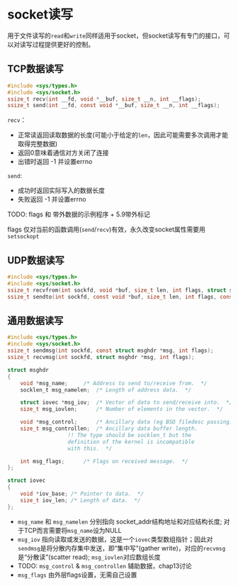 # socket读写

用于文件读写的`read`和`write`同样适用于socket，但socket读写有专门的接口，可以对读写过程提供更好的控制。

## TCP数据读写

```c
#include <sys/types.h>
#include <sys/socket.h>
ssize_t recv(int __fd, void *__buf, size_t __n, int __flags);
ssize_t send(int __fd, const void *__buf, size_t __n, int __flags);
```

`recv`：
- 正常读返回读取数据的长度(可能小于给定的`len`，因此可能需要多次调用才能取得完整数据)
- 返回0意味着通信对方关闭了连接
- 出错时返回 -1 并设置errno

`send`:
- 成功时返回实际写入的数据长度
- 失败返回 -1 并设置errno

TODO: flags 和 带外数据的示例程序 + 5.9带外标记

flags 仅对当前的函数调用(`send`/`recv`)有效，永久改变socket属性需要用`setsockopt`

## UDP数据读写

```c
#include <sys/types.h>
#include <sys/socket.h>
ssize_t recvfrom(int sockfd, void *buf, size_t len, int flags, struct sockaddr *src_addr, socklen_t *addrlen);
ssize_t sendto(int sockfd, const void *buf, size_t len, int flags, const struct sockaddr.*dest_addr, socklen_t addrlen);
```

## 通用数据读写

```c
#include <sys/types.h>
#include <sys/socket.h>
ssize_t sendmsg(int sockfd, const struct msghdr *msg, int flags);
ssize_t recvmsg(int sockfd, struct msghdr *msg, int flags);

struct msghdr
{
    void *msg_name;		/* Address to send to/receive from.  */
    socklen_t msg_namelen;	/* Length of address data.  */

    struct iovec *msg_iov;	/* Vector of data to send/receive into.  */
    size_t msg_iovlen;		/* Number of elements in the vector.  */

    void *msg_control;		/* Ancillary data (eg BSD filedesc passing). */
    size_t msg_controllen;	/* Ancillary data buffer length.
				   !! The type should be socklen_t but the
				   definition of the kernel is incompatible
				   with this.  */

    int msg_flags;		/* Flags on received message.  */
};

struct iovec
{
    void *iov_base;	/* Pointer to data.  */
    size_t iov_len;	/* Length of data.  */
};
```

- `msg_name` 和 `msg_namelen` 分别指向 socket_addr结构地址和对应结构长度; 对于TCP而言需要将`msg_name`设为NULL
- `msg_iov` 指向读取或发送的数据，这是一个`iovec`类型数组指针；因此对`sendmsg`是将分散内存集中发送，即“集中写”(gather write)，对应的`recvmsg`是“分散读”(scatter read); `msg_iovlen`对应数组长度
- TODO: `msg_control` & `msg_controllen` 辅助数据，chap13讨论
- `msg_flags` 由外层flags设置，无需自己设置